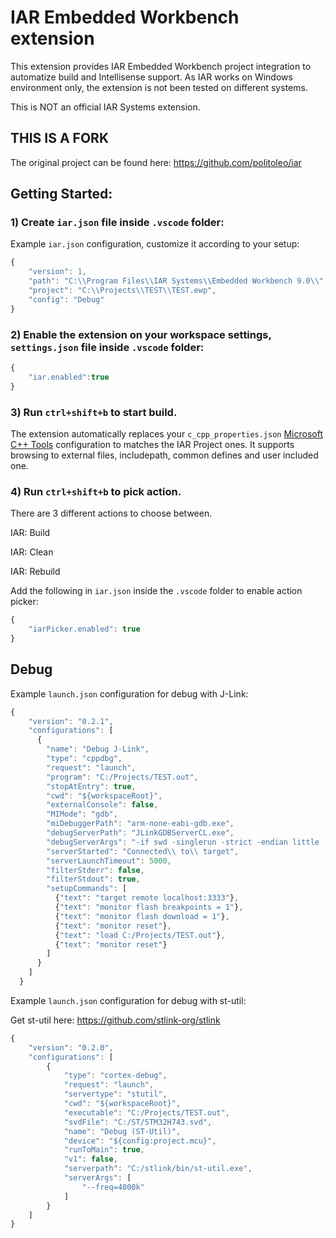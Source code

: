 # IAR Embedded Workbench extension

This extension provides IAR Embedded Workbench project integration to automatize build and Intellisense support.
As IAR works on Windows environment only, the extension is not been tested on different systems.

This is NOT an official IAR Systems extension.

## THIS IS A FORK
The original project can be found here:
https://github.com/politoleo/iar

## Getting Started:

### 1) Create `iar.json` file inside `.vscode` folder:
Example `iar.json` configuration, customize it according to your setup:
```javascript
{
    "version": 1,
    "path": "C:\\Program Files\\IAR Systems\\Embedded Workbench 9.0\\",
    "project": "C:\\Projects\\TEST\\TEST.ewp",
    "config": "Debug"
}
```

### 2) Enable the extension on your workspace settings, `settings.json` file inside `.vscode` folder:
```javascript
{
    "iar.enabled":true
}
```

### 3) Run `ctrl+shift+b` to start build.

The extension automatically replaces your `c_cpp_properties.json` [Microsoft C++ Tools][cpptools] configuration to matches the IAR Project ones.
It supports browsing to external files, includepath, common defines and user included one.

### 4) Run `ctrl+shift+b` to pick action.

There are 3 different actions to choose between.

IAR: Build

IAR: Clean

IAR: Rebuild

Add the following in `iar.json` inside the `.vscode` folder to enable action picker:
```javascript
{
    "iarPicker.enabled": true
}
```


## Debug

Example `launch.json` configuration for debug with J-Link:

```javascript
{
    "version": "0.2.1",
    "configurations": [
      {
        "name": "Debug J-Link",
        "type": "cppdbg",
        "request": "launch",
        "program": "C:/Projects/TEST.out",
        "stopAtEntry": true,
        "cwd": "${workspaceRoot}",
        "externalConsole": false,
        "MIMode": "gdb",
        "miDebuggerPath": "arm-none-eabi-gdb.exe",
        "debugServerPath": "JLinkGDBServerCL.exe",
        "debugServerArgs": "-if swd -singlerun -strict -endian little -speed auto -port 3333 -device STM32FXXXXX -vd -strict -halt",
        "serverStarted": "Connected\\ to\\ target",
        "serverLaunchTimeout": 5000,
        "filterStderr": false,
        "filterStdout": true,
        "setupCommands": [
          {"text": "target remote localhost:3333"},
          {"text": "monitor flash breakpoints = 1"},
          {"text": "monitor flash download = 1"},
          {"text": "monitor reset"},
          {"text": "load C:/Projects/TEST.out"},
          {"text": "monitor reset"}
        ]
      }
    ]
  }
```

Example `launch.json` configuration for debug with st-util:

Get st-util here: https://github.com/stlink-org/stlink

```javascript
{
    "version": "0.2.0",
    "configurations": [
        {
            "type": "cortex-debug",
            "request": "launch",
            "servertype": "stutil",
            "cwd": "${workspaceRoot}",
            "executable": "C:/Projects/TEST.out",
            "svdFile": "C:/ST/STM32H743.svd",
            "name": "Debug (ST-Util)",
            "device": "${config:project.mcu}",
            "runToMain": true,
            "v1": false,
            "serverpath": "C:/stlink/bin/st-util.exe",
            "serverArgs": [
                "--freq=4000k"
            ]
        }
    ]
}
```
[cpptools]: https://marketplace.visualstudio.com/items?itemName=ms-vscode.cpptools
